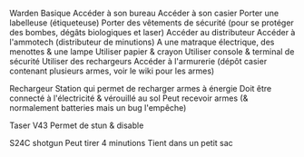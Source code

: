 Warden
	Basique
		Accéder à son bureau
		Accéder à son casier
		Porter une labelleuse (étiqueteuse) 
		Porter des vêtements de sécurité (pour se protéger des bombes, dégâts biologiques et laser)
		Accéder au distributeur
		Accéder à l'ammotech (distributeur de minutions)
		A une matraque électrique, des menottes & une lampe
		Utiliser papier & crayon
		Utiliser console & terminal de sécurité
		Utiliser des rechargeurs
		Accéder à l'armurerie (dépôt casier contenant plusieurs armes, voir le wiki pour les armes)

Rechargeur
	Station qui permet de recharger armes à énergie
	Doit être connecté à l'électricité & vérouillé au sol
	Peut recevoir armes (& normalement batteries mais un bug l'empêche)

Taser V43
	Permet de stun & disable

S24C shotgun
	Peut tirer 4 minutions
	Tient dans un petit sac

